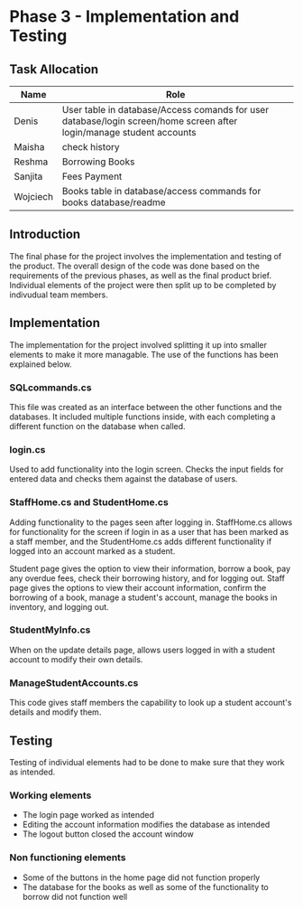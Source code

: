 # Phase 3 - Implementation and Testing

## Task Allocation 

| Name | Role |
| ----------- | ----------- |
| Denis | User table in database/Access comands for user database/login screen/home screen after login/manage student accounts |
| Maisha | check history |
| Reshma | Borrowing Books |
| Sanjita | Fees Payment |
| Wojciech | Books table in database/access commands for books database/readme |

## Introduction

The final phase for the project involves the implementation and testing of the product. The overall design of the code was done based on the requirements of the previous phases, as well as the final product brief. Individual elements of the project were then split up to be completed by indivudual team members.

## Implementation

The implementation for the project involved splitting it up into smaller elements to make it more managable. The use of the functions has been explained below.

### SQLcommands.cs

This file was created as an interface between the other functions and the databases. It included multiple functions inside, with each completing a different function on the database when called.

### login.cs

Used to add functionality into the login screen. Checks the input fields for entered data and checks them against the database of users.

### StaffHome.cs and StudentHome.cs

Adding functionality to the pages seen after logging in. StaffHome.cs allows for functionality for the screen if login in as a user that has been marked as a staff member, and the StudentHome.cs adds different functionality if logged into an account marked as a student.

Student page gives the option to view their information, borrow a book, pay any overdue fees, check their borrowing history, and for logging out. Staff page gives the options to view their account information, confirm the borrowing of a book, manage a student's account, manage the books in inventory, and logging out.

### StudentMyInfo.cs

When on the update details page, allows users logged in with a student account to modify their own details.

### ManageStudentAccounts.cs

This code gives staff members the capability to look up a student account's details and modify them.

## Testing

Testing of individual elements had to be done to make sure that they work as intended.

### Working elements

- The login page worked as intended
- Editing the account information modifies the database as intended
- The logout button closed the account window

### Non functioning elements

- Some of the buttons in the home page did not function properly
- The database for the books as well as some of the functionality to borrow did not function well

